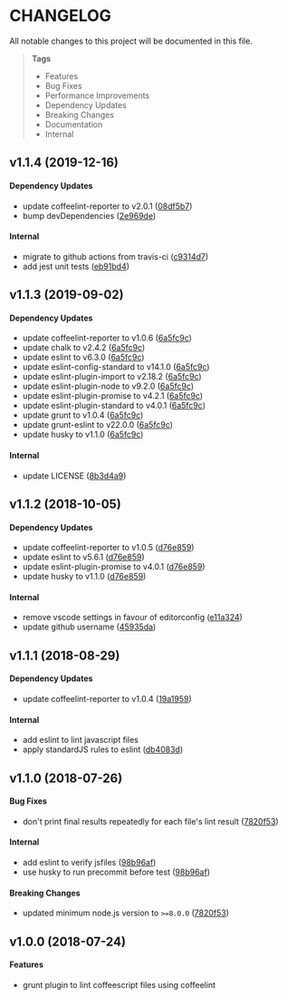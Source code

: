 # CHANGELOG

All notable changes to this project will be documented in this file.

> **Tags**
>
> - Features
> - Bug Fixes
> - Performance Improvements
> - Dependency Updates
> - Breaking Changes
> - Documentation
> - Internal

## v1.1.4 (2019-12-16)

#### Dependency Updates

- update coffeelint-reporter to v2.0.1 ([08df5b7](https://github.com/sibiraj-s/grunt-coffeelintr/commit/08df5b7))
- bump devDependencies ([2e969de](https://github.com/sibiraj-s/grunt-coffeelintr/commit/2e969de))

#### Internal

- migrate to github actions from travis-ci ([c9314d7](https://github.com/sibiraj-s/grunt-coffeelintr/commit/c9314d7))
- add jest unit tests ([eb91bd4](https://github.com/sibiraj-s/grunt-coffeelintr/commit/eb91bd4))

## v1.1.3 (2019-09-02)

#### Dependency Updates

- update coffeelint-reporter to v1.0.6 ([6a5fc9c](https://github.com/sibiraj-s/grunt-coffeelintr/commit/6a5fc9c))
- update chalk to v2.4.2 ([6a5fc9c](https://github.com/sibiraj-s/grunt-coffeelintr/commit/6a5fc9c))
- update eslint to v6.3.0 ([6a5fc9c](https://github.com/sibiraj-s/grunt-coffeelintr/commit/6a5fc9c))
- update eslint-config-standard to v14.1.0 ([6a5fc9c](https://github.com/sibiraj-s/grunt-coffeelintr/commit/6a5fc9c))
- update eslint-plugin-import to v2.18.2 ([6a5fc9c](https://github.com/sibiraj-s/grunt-coffeelintr/commit/6a5fc9c))
- update eslint-plugin-node to v9.2.0 ([6a5fc9c](https://github.com/sibiraj-s/grunt-coffeelintr/commit/6a5fc9c))
- update eslint-plugin-promise to v4.2.1 ([6a5fc9c](https://github.com/sibiraj-s/grunt-coffeelintr/commit/6a5fc9c))
- update eslint-plugin-standard to v4.0.1 ([6a5fc9c](https://github.com/sibiraj-s/grunt-coffeelintr/commit/6a5fc9c))
- update grunt to v1.0.4 ([6a5fc9c](https://github.com/sibiraj-s/grunt-coffeelintr/commit/6a5fc9c))
- update grunt-eslint to v22.0.0 ([6a5fc9c](https://github.com/sibiraj-s/grunt-coffeelintr/commit/6a5fc9c))
- update husky to v1.1.0 ([6a5fc9c](https://github.com/sibiraj-s/grunt-coffeelintr/commit/6a5fc9c))

#### Internal

- update LICENSE ([8b3d4a9](https://github.com/sibiraj-s/grunt-coffeelintr/commit/8b3d4a9))

## v1.1.2 (2018-10-05)

#### Dependency Updates

- update coffeelint-reporter to v1.0.5 ([d76e859](https://github.com/sibiraj-s/grunt-coffeelintr/commit/d76e859))
- update eslint to v5.6.1 ([d76e859](https://github.com/sibiraj-s/grunt-coffeelintr/commit/d76e859))
- update eslint-plugin-promise to v4.0.1 ([d76e859](https://github.com/sibiraj-s/grunt-coffeelintr/commit/d76e859))
- update husky to v1.1.0 ([d76e859](https://github.com/sibiraj-s/grunt-coffeelintr/commit/d76e859))

#### Internal

- remove vscode settings in favour of editorconfig ([e11a324](https://github.com/sibiraj-s/grunt-coffeelintr/commit/e11a324))
- update github username ([45935da](https://github.com/sibiraj-s/grunt-coffeelintr/commit/45935da))

## v1.1.1 (2018-08-29)

#### Dependency Updates

- update coffeelint-reporter to v1.0.4 ([19a1959](https://github.com/sibiraj-s/grunt-coffeelintr/commit/19a1959))

#### Internal

- add eslint to lint javascript files
- apply standardJS rules to eslint ([db4083d](https://github.com/sibiraj-s/grunt-coffeelintr/commit/db4083d))

## v1.1.0 (2018-07-26)

#### Bug Fixes

- don't print final results repeatedly for each file's lint result ([7820f53](https://github.com/sibiraj-s/grunt-coffeelintr/commit/7820f53))

#### Internal

- add eslint to verify jsfiles ([98b96af](https://github.com/sibiraj-s/grunt-coffeelintr/commit/98b96af))
- use husky to run precommit before test ([98b96af](https://github.com/sibiraj-s/grunt-coffeelintr/commit/98b96af))

#### Breaking Changes

- updated minimum node.js version to `>=8.0.0` ([7820f53](https://github.com/sibiraj-s/grunt-coffeelintr/commit/7820f53))

## v1.0.0 (2018-07-24)

#### Features

- grunt plugin to lint coffeescript files using coffeelint
